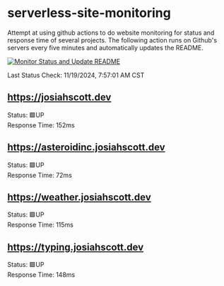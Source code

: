 # serverless-site-monitoring
Attempt at using github actions to do website monitoring for status and response time of several projects. The following action runs on Github's servers every five minutes and automatically updates the README.  

[![Monitor Status and Update README](https://github.com/JosiahSco/serverless-site-monitoring/actions/workflows/monitor.yaml/badge.svg)](https://github.com/JosiahSco/serverless-site-monitoring/actions/workflows/monitor.yaml)

Last Status Check: 11/19/2024, 7:57:01 AM CST

## https://josiahscott.dev
Status: 🟩UP  
Response Time: 152ms

## https://asteroidinc.josiahscott.dev
Status: 🟩UP  
Response Time: 72ms

## https://weather.josiahscott.dev
Status: 🟩UP  
Response Time: 115ms

## https://typing.josiahscott.dev
Status: 🟩UP  
Response Time: 148ms

